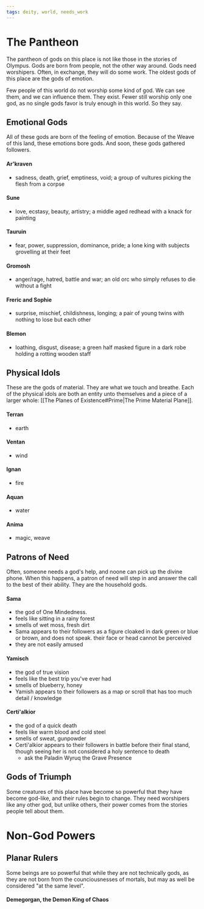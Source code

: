 ```yaml
---
tags: deity, world, needs_work
---
```

# The Pantheon

The pantheon of gods on this place is not like those in the stories of Olympus. Gods are born from people, not the other way around. Gods need worshipers. Often, in exchange, they will do some work. The oldest gods of this place are the gods of emotion.

Few people of this world do not worship some kind of god. We can see them, and we can influence them. They exist. Fewer still worship only one god, as no single gods favor is truly enough in this world. So they say.

## Emotional Gods
All of these gods are born of the feeling of emotion. Because of the Weave of this land, these emotions bore gods. And soon, these gods gathered followers. 

#### Ar'kraven 
- sadness, death, grief, emptiness, void; a group of vultures picking the flesh from a corpse

#### Sune
- love, ecstasy, beauty, artistry; a middle aged redhead with a knack for painting

#### Tauruin
- fear, power, suppression, dominance, pride; a lone king with subjects grovelling at their feet

#### Gromosh
- anger/rage, hatred, battle and war; an old orc who simply refuses to die without a fight

#### Freric and Sophie
- surprise, mischief, childishness, longing; a pair of young twins with nothing to lose but each other

#### Blemon
- loathing, disgust, disease; a green half masked figure in a dark robe holding a rotting wooden staff


## Physical Idols
These are the gods of material. They are what we touch and breathe. Each of the physical idols are both an entity unto themselves and a piece of a larger whole: [[The Planes of Existence#Prime|The Prime Material Plane]].

#### Terran
- earth

#### Ventan
- wind

#### Ignan 
- fire

#### Aquan 
- water

#### Anima
- magic, weave

## Patrons of Need
Often, someone needs a god's help, and noone can pick up the divine phone. When this happens, a patron of need will step in and answer the call to the best of their ability. They are the household gods.

#### Sama
- the god of One Mindedness.
- feels like sitting in a rainy forest
- smells of wet moss, fresh dirt
- Sama appears to their followers as a figure cloaked in dark green or blue or brown, and does not speak. their face or head cannot be perceived
- they are not easily amused

#### Yamisch
- the god of true vision
- feels like the best trip you've ever had
- smells of blueberry, honey
- Yamish appears to their followers as a map or scroll that has too much detail / knowledge

#### Certi'alkior
- the god of a quick death
- feels like warm blood and cold steel
- smells of sweat, gunpowder
- Certi'alkior appears to their followers in battle before their final stand, though seeing her is not considered a holy sentence to death
	- ask the Paladin Wyruq the Grave Presence

## Gods of Triumph
Some creatures of this place have become so powerful that they have become god-like, and their rules begin to change. They need worshipers like any other god, but unlike others, their power comes from the stories people tell about them. 

####

# Non-God Powers
## Planar Rulers
Some beings are so powerful that while they are not technically gods, as they are not born from the counciousnesses of mortals, but may as well be considered "at the same level".

#### Demegorgan, the Demon King of Chaos